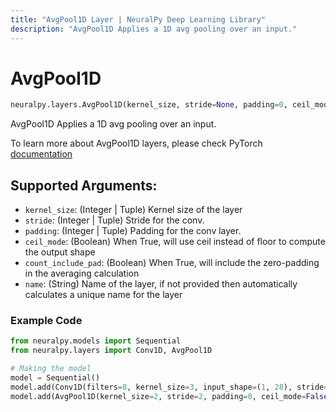 ```yaml
---
title: "AvgPool1D Layer | NeuralPy Deep Learning Library"
description: "AvgPool1D Applies a 1D avg pooling over an input."
---
```

# AvgPool1D

```python
neuralpy.layers.AvgPool1D(kernel_size, stride=None, padding=0, ceil_mode=False, count_include_pad=True, name=None)
```

AvgPool1D Applies a 1D avg pooling over an input.

To learn more about AvgPool1D layers, please check PyTorch [documentation](https://pytorch.org/docs/stable/nn.html#avgpool1d)

## Supported Arguments:

  - `kernel_size`: (Integer | Tuple) Kernel size of the layer
  - `stride`: (Integer | Tuple) Stride for the conv.
  - `padding`: (Integer | Tuple) Padding for the conv layer.
  - `ceil_mode`: (Boolean) When True, will use ceil instead of floor to compute the output shape
  - `count_include_pad`: (Boolean) When True, will include the zero-padding in the averaging calculation
  - `name`: (String) Name of the layer, if not provided then automatically calculates a unique name for the layer

### Example Code

```python
from neuralpy.models import Sequential
from neuralpy.layers import Conv1D, AvgPool1D

# Making the model
model = Sequential()
model.add(Conv1D(filters=8, kernel_size=3, input_shape=(1, 28), stride=1, name="first cnn"))
model.add(AvgPool1D(kernel_size=2, stride=2, padding=0, ceil_mode=False, count_include_pad=True, name="Pool Layer"))
```